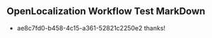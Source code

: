 ## OpenLocalization Workflow Test MarkDown
* ae8c7fd0-b458-4c15-a361-52821c2250e2 thanks!

<!--HONumber=Jul16_HO4-->


